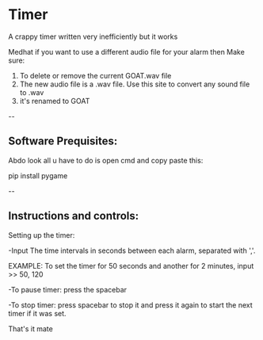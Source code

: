 # Timer
A crappy timer written very inefficiently but it works

Medhat if you want to use a different audio file for your alarm then Make sure:
1. To delete or remove the current GOAT.wav file
2. The new audio file is a .wav file. Use this site to convert any sound file to .wav
3. it's renamed to GOAT

--
## Software Prequisites:
Abdo look all u have to do is open cmd and copy paste this:

pip install pygame

--

## Instructions and controls:

Setting up the timer:

-Input The time intervals in seconds between each alarm, separated with ','.

EXAMPLE: To set the timer for 50 seconds and another for 2 minutes, input >> 50, 120

-To pause timer: press the spacebar

-To stop timer: press spacebar to stop it and press it again to start the next timer if it was set.

That's it mate
